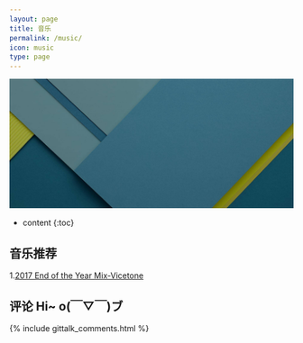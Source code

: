 ```yaml
---
layout: page
title: 音乐
permalink: /music/
icon: music
type: page
---
```


![musicbg](https://github.com/Orangelop/orangelop.github.io/raw/master/img/all-page-bg.jpg)

* content
{:toc}

## 音乐推荐

1.[2017 End of the Year Mix-Vicetone](https://music.163.com/#/song?id=525238081)

## 评论 Hi~ o(￣▽￣)ブ

{% include gittalk_comments.html %}
